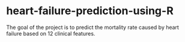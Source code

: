 # heart-failure-prediction-using-R
The goal of the project is to predict the mortality rate caused by heart failure based on 12 clinical features.
